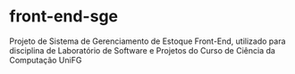 # front-end-sge
Projeto de Sistema de Gerenciamento de Estoque Front-End, utilizado para disciplina de Laboratório de Software e Projetos do Curso de Ciência da Computação UniFG

